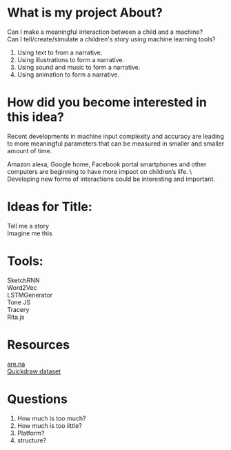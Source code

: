 # What is my project About?

Can I make a meaningful interaction between a child and a machine? \
Can I tell/create/simulate a children's story using machine learning tools? 

1. Using text to from a narrative. 
2. Using illustrations to form a narrative. 
3. Using sound and music to form a narrative. 
4. Using animation to form a narrative. 

# How did you become interested in this idea?
Recent developments in machine input complexity and accuracy are leading to more meaningful parameters that can be measured in smaller and smaller amount of time.  

Amazon alexa, Google home, Facebook portal smartphones and other computers are beginning to have more impact on children’s life. \ 
Developing new forms of interactions could be interesting and important. 

# Ideas for Title:
Tell me a story \
Imagine me this 

# Tools:
SketchRNN \
Word2Vec \
LSTMGenerator \
Tone JS \
Tracery \
Rita.js 

# Resources

[are.na](https://www.are.na/itay-niv/tell-me-a-story-mctz38_fpi0) \
[Quickdraw dataset](https://quickdraw.withgoogle.com/data/jacket)

# Questions

1. How much is too much?
2. How much is too little?
3. Platform?
4. structure?

